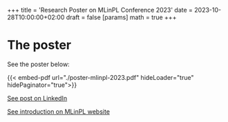 +++
title = 'Research Poster on MLinPL Conference 2023'
date = 2023-10-28T10:00:00+02:00
draft = false
[params]
    math = true
+++

# The poster

See the poster below:

{{< embed-pdf url="./poster-mlinpl-2023.pdf" hideLoader="true" hidePaginator="true">}}


[See post on LinkedIn](https://www.linkedin.com/posts/lukaszsztukiewicz_exciting-news-im-presenting-at-the-activity-7123729197247700992-q6-X)

[See introduction on MLinPL website](https://conference2023.mlinpl.org/program#poster-55)
